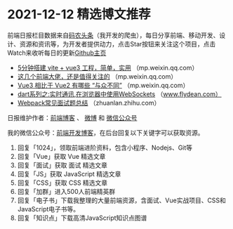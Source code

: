 # 2021-12-12 精选博文推荐

前端日报栏目数据来自[码农头条](https://toutiao.qdkfweb.cn/)（我开发的爬虫），每日分享前端、移动开发、设计、资源和资讯等，为开发者提供动力，点击Star按钮来关注这个项目，点击Watch来收听每日的更新[Github主页](https://github.com/kujian/frontendDaily)
* [5分钟搭建 vite + vue3 工程，简单，实用](https://mp.weixin.qq.com/s?__biz=Mzg2NjUxOTM2Mg==&mid=2247491215&idx=1&sn=31cffcffbd4a0046a40d0e9342c8924b) （mp.weixin.qq.com）
* [这几个前端大佬，还是值得关注的](https://mp.weixin.qq.com/s?__biz=Mzg3OTYzMDkzMg==&mid=2247486854&idx=1&sn=510707dec93ce207bc6628f9d8bedee3) （mp.weixin.qq.com）
* [Vue3 相比于 Vue2 有哪些 “与众不同”](https://mp.weixin.qq.com/s?__biz=MzA4Nzg0MDM5Nw==&mid=2247507978&idx=1&sn=e86b8f4b1a008384e646195962167b1c) （mp.weixin.qq.com）
* [dart系列之:实时通讯,在浏览器中使用WebSockets](http://www.flydean.com/22-dart-websockets/) （www.flydean.com）
* [Webpack常见面试题总结](https://zhuanlan.zhihu.com/p/443964387) （zhuanlan.zhihu.com）

日报维护作者：[前端博客](https://qdkfweb.cn/) 、 [微博](http://weibo.com/kujian) 和 [微信公众号](https://open.weixin.qq.com/qr/code?username=caibaojian_com)

我的微信公众号：[前端开发博客](https://open.weixin.qq.com/qr/code?username=caibaojian_com)，在后台回复以下关键字可以获取资源。

1. 回复「1024」，领取前端进阶资料，包含小程序、Nodejs、Git等
2. 回复「Vue」获取 Vue 精选文章
3. 回复「面试」获取 面试 精选文章
4. 回复「JS」获取 JavaScript 精选文章
5. 回复「CSS」获取 CSS 精选文章
6. 回复「加群」进入500人前端精英群
7. 回复「电子书」下载我整理的大量前端资源，含面试、Vue实战项目、CSS和JavaScript电子书等。
8. 回复「知识点」下载高清JavaScript知识点图谱